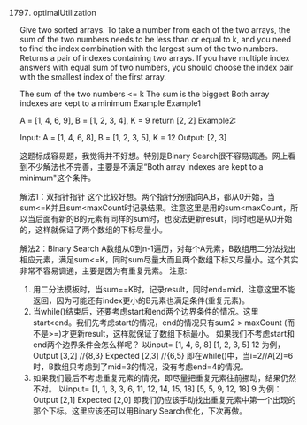 1797. optimalUtilization

Give two sorted arrays. To take a number from each of the two arrays, the sum of the two numbers needs to be less than or equal to k, and you need to find the index combination with the largest sum of the two numbers. Returns a pair of indexes containing two arrays. If you have multiple index answers with equal sum of two numbers, you should choose the index pair with the smallest index of the first array.

The sum of the two numbers <= k
The sum is the biggest
Both array indexes are kept to a minimum
Example
Example1

A = [1, 4, 6, 9], B = [1, 2, 3, 4], K = 9
return [2, 2]
Example2:

Input: 
A = [1, 4, 6, 8], B = [1, 2, 3, 5], K = 12
Output:
[2, 3]



这题标成容易题，我觉得并不好想。特别是Binary Search很不容易调通。网上看到不少解法也不完善，主要是不满足“Both array indexes are kept to a minimum"这个条件。

解法1：双指针指针
这个比较好想。两个指针分别指向A,B，都从0开始，当sum<=K并且sum<maxCount时记录结果。注意这里是用的sum<maxCount，所以当后面有新的B的元素有同样的sum时，也没法更新result，同时i也是从0开始的，这样就保证了两个数组的下标尽量小。



解法2：Binary Search
A数组从0到n-1遍历，对每个A元素，B数组用二分法找出相应元素，满足sum<=K，同时sum尽量大而且两个数组下标又尽量小。这个其实非常不容易调通，主要是因为有重复元素。
注意:
1) 用二分法模板时，当sum==K时，记录result，同时end=mid，注意这里不能返回，因为可能还有index更小的B元素也满足条件(重复元素)。
2) 当while()结束后，还要考虑start和end两个边界条件的情况。这里start<end。我们先考虑start的情况，end的情况只有sum2 > maxCount (而不是>=)才更新result，这样就保证了数组下标最小。
如果我们不考虑start和end两个边界条件会怎么样呢？
以input=
[1, 4, 6, 8]
[1, 2, 3, 5]
12
为例，
Output
[3,2]  //{8,3}
Expected
[2,3] //{6,5}
即在while()中，当i=2//A[2]=6时，B数组只考虑到了mid=3的情况，没有考虑end=4的情况。
3) 如果我们最后不考虑重复元素的情况，即尽量把重复元素往前挪动，结果仍然不对。
以input=
[1, 1, 3, 3, 6, 11, 12, 14, 15, 18]
[5, 5, 9, 12, 18]
9
为例：
Output
[2,1]
Expected
[2,0]
即我们仍应该手动找出重复元素中第一个出现的那个下标。这里应该还可以用Binary Search优化，下次再做。